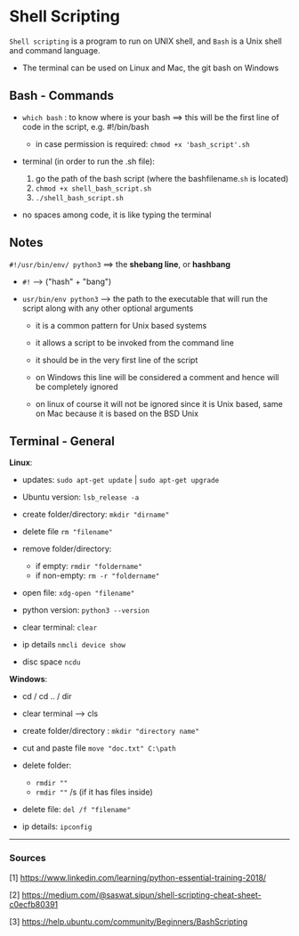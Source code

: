 # Shell Scripting

`Shell scripting` is a program to run on UNIX shell, and `Bash` is a Unix shell and command language.

* The terminal can be used on Linux and Mac, the git bash on Windows

## Bash - Commands

* `which bash` : to know where is your bash ==> this will be the first line of code in the script, e.g. #!/bin/bash
    * in case permission is required: `chmod +x 'bash_script'.sh`

* terminal (in order to run the .sh file):
    1) go the path of the bash script (where the bashfilename.`sh` is located)
    2) `chmod +x shell_bash_script.sh`
    3) `./shell_bash_script.sh`    

* no spaces among code, it is like typing the terminal


## Notes

`#!/usr/bin/env/ python3` ==> the **shebang line**, or **hashbang**

* `#!` --> ("hash" + "bang") 

* `usr/bin/env python3` --> the path to the executable that will run the script along with any other optional arguments

    * it is a common pattern for Unix based systems

    * it allows a script to be invoked from the command line

    * it should be in the very first line of the script

    * on Windows this line will be considered a comment and hence will be completely ignored
    * on linux of course it will not be ignored since it is Unix based, same on Mac because it is based on the BSD Unix


## Terminal - General

**Linux**:

- updates: `sudo apt-get update` | `sudo apt-get upgrade`

- Ubuntu version: `lsb_release -a` 

- create folder/directory: `mkdir "dirname"`

- delete file `rm "filename"`

- remove folder/directory:
    * if empty: `rmdir "foldername"`
    * if non-empty: `rm -r "foldername"`

- open file: `xdg-open "filename"`

- python version: `python3 --version`

- clear terminal: `clear`

- ip details `nmcli device show`

- disc space `ncdu`


**Windows**:

- cd / cd .. / dir

- clear terminal --> cls

- create folder/directory : `mkdir "directory name"`

- cut and paste file `move "doc.txt" C:\path`

- delete folder:
    * `rmdir ""`
    * `rmdir ""` /s (if it has files inside)

- delete file: `del /f "filename"`

- ip details: `ipconfig`


-----

### Sources

[1] https://www.linkedin.com/learning/python-essential-training-2018/

[2] https://medium.com/@saswat.sipun/shell-scripting-cheat-sheet-c0ecfb80391

[3] https://help.ubuntu.com/community/Beginners/BashScripting